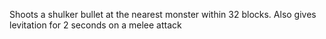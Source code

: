 Shoots a shulker bullet at the nearest monster within 32 blocks.
Also gives levitation for 2 seconds on a melee attack